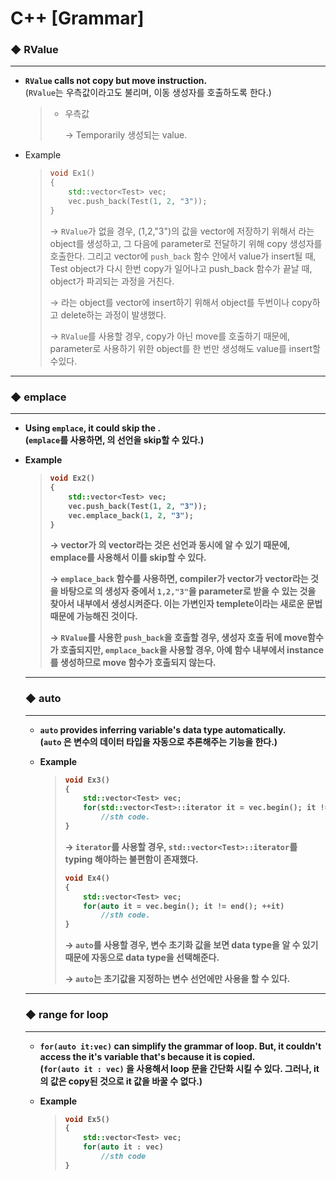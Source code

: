 # C++ [Grammar]

### ◆ RValue

------

- **`RValue` calls not copy but move instruction.**
  <br>(`RValue`는 우측값이라고도 불리며, 이동 생성자를 호출하도록 한다.)

  > * 우측값
  >
  >   → Temporarily 생성되는 value.

- Example

  > ```c++
  > void Ex1()
  > {
  >     std::vector<Test> vec;
  >     vec.push_back(Test(1, 2, "3"));
  > }
  > ```
  >
  > → `RValue`가 없을 경우, (1,2,"3")의 값을 vector에 저장하기 위해서 <Test>라는 object를 생성하고, 그 다음에 parameter로 전달하기 위해 copy 생성자를 호출한다. 
  > 그리고 vector에 `push_back` 함수 안에서 value가 insert될 때, Test object가 다시 한번 copy가 일어나고 push_back 함수가 끝날 때, object가 파괴되는 과정을 거친다.
  >
  > → <Test>라는 object를 vector에 insert하기 위해서 object를 두번이나 copy하고 delete하는 과정이 발생했다.
  >
  > → `RValue`를 사용할 경우, copy가 아닌 move를 호출하기 때문에, parameter로 사용하기 위한 <Test> object를 한 번만 생성해도 value를 insert할 수있다.



------

### ◆ emplace

------

- **Using `emplace`, it could skip the <object>.**
  <br>(`emplace`를 사용하면, <Object>의 선언을 skip할 수 있다.)

- Example

  > ```c++
  > void Ex2()
  > {
  >     std::vector<Test> vec;
  >     vec.push_back(Test(1, 2, "3"));
  >     vec.emplace_back(1, 2, "3");
  > }
  > ```
  >
  > → vector가 <Test>의 vector라는 것은 선언과 동시에 알 수 있기 때문에, emplace를 사용해서 이를 skip할 수 있다.
  >
  > → `emplace_back` 함수를 사용하면, compiler가 vector가 vector<Test>라는 것을 바탕으로 <Test>의 생성자 중에서 `1,2,"3"`을 parameter로 받을 수 있는 것을 찾아서 내부에서 생성시켜준다. 이는 가변인자 templete이라는 새로운 문법 때문에 가능해진 것이다.
  >
  > → `RValue`를 사용한 `push_back`을 호출할 경우, 생성자 호출 뒤에 move함수가 호출되지만, `emplace_back`을 사용할 경우, 아예 함수 내부에서 instance를 생성하므로 move 함수가 호출되지 않는다.



------

### ◆ auto

------

- **`auto` provides inferring variable's data type automatically.**
  <br>(`auto` 은 변수의 데이터 타입을 자동으로 추론해주는 기능을 한다.)

- Example

  > ```c++
  > void Ex3()
  > {
  >     std::vector<Test> vec;
  >     for(std::vector<Test>::iterator it = vec.begin(); it != end(); ++it)
  >         //sth code.
  > }
  > ```
  >
  > → `iterator`를 사용할 경우, `std::vector<Test>::iterator`를 typing 해야하는 불편함이 존재했다.
  >
  > ```c++
  > void Ex4()
  > {
  >     std::vector<Test> vec;
  >     for(auto it = vec.begin(); it != end(); ++it)
  >         //sth code.
  > }
  > ```
  >
  > → `auto`를 사용할 경우, 변수 초기화 값을 보면 data type을 알 수 있기 때문에 자동으로 data type을 선택해준다.
  >
  > → `auto`는 초기값을 지정하는 변수 선언에만 사용을 할 수 있다.



------

### ◆ range for loop

------

- **`for(auto it:vec)` can simplify the grammar of loop. But, it couldn't access the it's variable that's because it is copied.**
  <br>(`for(auto it : vec)` 을 사용해서 loop 문을 간단화 시킬 수 있다. 그러나, it의 값은 copy된 것으로 it 값을 바꿀 수 없다.)

- Example

  > ```c++
  > void Ex5()
  > {
  >     std::vector<Test> vec;
  >     for(auto it : vec)
  >         //sth code
  > }
  > ```











